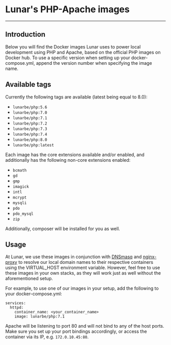 # Lunar's PHP-Apache images
___
## Introduction
Below you will find the Docker images Lunar uses to power local development using PHP and Apache, based on the official
PHP images on Docker hub. To use a specific version when setting up your docker-compose.yml, append the version number 
when specifying the image name.

## Available tags
Currently the following tags are available (latest being equal to 8.0):
- `lunarbe/php:5.6`
- `lunarbe/php:7.0`
- `lunarbe/php:7.1`
- `lunarbe/php:7.2`
- `lunarbe/php:7.3`
- `lunarbe/php:7.4`
- `lunarbe/php:8.0`
- `lunarbe/php:latest`

Each image has the core extensions available and/or enabled, and additionally has the following non-core extensions enabled:
- `bcmath` 
- `gd` 
- `gmp` 
- `imagick` 
- `intl` 
- `mcrypt` 
- `mysqli` 
- `pdo` 
- `pdo_mysql` 
- `zip`

Additionally, composer will be installed for you as well.

## Usage
At Lunar, we use these images in conjunction with [DNSmasq](https://thekelleys.org.uk/dnsmasq/doc.html) and [nginx-proxy](https://github.com/nginx-proxy/nginx-proxy) to
resolve our local domain names to their respective containers using the VIRTUAL_HOST environment variable. However, feel
free to use these images in your own stacks, as they will work just as well without the aforementioned setup.

For example, to use one of our images in your setup, add the following to your docker-compose.yml:
```
services:
  httpd:
    container_name: <your_container_name>
    image: lunarbe/php:7.1
```
Apache will be listening to port 80 and will not bind to any of the host ports. Make sure you set up your port 
bindings accordingly, or access the container via its IP, e.g. `172.0.10.45:80`.